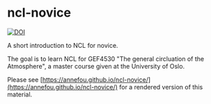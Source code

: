 # ncl-novice

[![DOI](https://zenodo.org/badge/129204536.svg)](https://zenodo.org/badge/latestdoi/129204536)

A short introduction to NCL for novice.

The goal is to learn NCL for GEF4530 "The general circluation of the Atmosphere", a master course given at the University of Oslo.

Please see [https://annefou.github.io/ncl-novice/](https://annefou.github.io/ncl-novice/) for a rendered version of this material.
